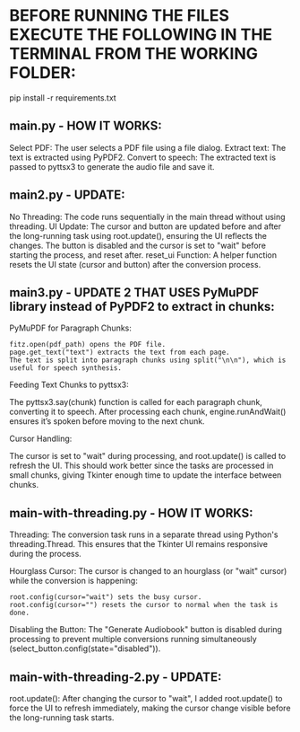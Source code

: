 
# BEFORE RUNNING THE FILES EXECUTE THE FOLLOWING IN THE TERMINAL FROM THE WORKING FOLDER:
pip install -r requirements.txt

## main.py - HOW IT WORKS:

Select PDF: The user selects a PDF file using a file dialog.
Extract text: The text is extracted using PyPDF2.
Convert to speech: The extracted text is passed to pyttsx3 to generate the audio file and save it.

## main2.py - UPDATE:

No Threading: The code runs sequentially in the main thread without using threading.
UI Update: The cursor and button are updated before and after the long-running task using root.update(), ensuring the UI reflects the changes. The button is disabled and the cursor is set to "wait" before starting the process, and reset after.
reset_ui Function: A helper function resets the UI state (cursor and button) after the conversion process.

## main3.py - UPDATE 2 THAT USES PyMuPDF library instead of PyPDF2 to extract in chunks:

PyMuPDF for Paragraph Chunks:

    fitz.open(pdf_path) opens the PDF file.
    page.get_text("text") extracts the text from each page.
    The text is split into paragraph chunks using split("\n\n"), which is useful for speech synthesis.

Feeding Text Chunks to pyttsx3:

The pyttsx3.say(chunk) function is called for each paragraph chunk, converting it to speech.
After processing each chunk, engine.runAndWait() ensures it’s spoken before moving to the next chunk.

Cursor Handling:

The cursor is set to "wait" during processing, and root.update() is called to refresh the UI. This should work better since the tasks are processed in small chunks, giving Tkinter enough time to update the interface between chunks.

## main-with-threading.py - HOW IT WORKS:

Threading: The conversion task runs in a separate thread using Python's threading.Thread. This ensures that the Tkinter UI remains responsive during the process.

Hourglass Cursor: The cursor is changed to an hourglass (or "wait" cursor) while the conversion is happening:

    root.config(cursor="wait") sets the busy cursor.
    root.config(cursor="") resets the cursor to normal when the task is done.

Disabling the Button: The "Generate Audiobook" button is disabled during processing to prevent multiple conversions running simultaneously (select_button.config(state="disabled")).

## main-with-threading-2.py - UPDATE:

root.update(): After changing the cursor to "wait", I added root.update() to force the UI to refresh immediately, making the cursor change visible before the long-running task starts.


